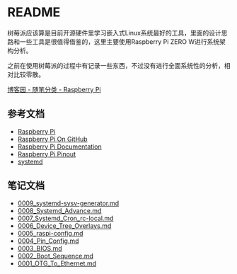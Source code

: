 # README

树莓派应该算是目前开源硬件里学习嵌入式Linux系统最好的工具，里面的设计思路和一些工具是很值得借鉴的，这里主要使用Raspberry Pi ZERO W进行系统架构分析。

之前在使用树莓派的过程中有记录一些东西，不过没有进行全面系统性的分析，相对比较零散。

[博客园 - 随笔分类 - Raspberry Pi](https://www.cnblogs.com/zengjfgit/category/783268.html)

## 参考文档

* [Raspberry Pi](https://www.raspberrypi.org/)
* [Raspberry Pi On GitHub](https://github.com/raspberrypi)
* [Raspberry Pi Documentation](https://github.com/raspberrypi/documentation)
* [Raspberry Pi Pinout](https://pinout.xyz/pinout/uart)
* [systemd](https://github.com/systemd/systemd)

## 笔记文档

* [0009_systemd-sysv-generator.md](docs/0009_systemd-sysv-generator.md)
* [0008_Systemd_Advance.md](docs/0008_Systemd_Advance.md)
* [0007_Systemd_Cron_rc-local.md](docs/0007_Systemd_Cron_rc-local.md)
* [0006_Device_Tree_Overlays.md](docs/0006_Device_Tree_Overlays.md)
* [0005_raspi-config.md](docs/0005_raspi-config.md)
* [0004_Pin_Config.md](docs/0004_Pin_Config.md)
* [0003_BIOS.md](docs/0003_BIOS.md)
* [0002_Boot_Sequence.md](docs/0002_Boot_Sequence.md)
* [0001_OTG_To_Ethernet.md](docs/0001_OTG_To_Ethernet.md)
